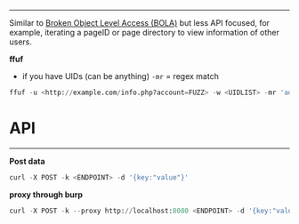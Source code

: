 ___
Similar to [Broken Object Level Access (BOLA)](Broken%20Object%20Level%20Access%20(BOLA).md) but less API focused, for example, iterating a pageID or page directory to view information of other users.

**ffuf**
- if you have UIDs (can be anything) `-mr` = regex match
```Python
ffuf -u <http://example.com/info.php?account=FUZZ> -w <UIDLIST> -mr 'admin'
```
# API
---
**Post data**
```Python
curl -X POST -k <ENDPOINT> -d '{key:"value"}'
```
**proxy through burp**
```Python
curl -X POST -k --proxy http://localhost:8080 <ENDPOINT> -d '{key:"value"}'
```
